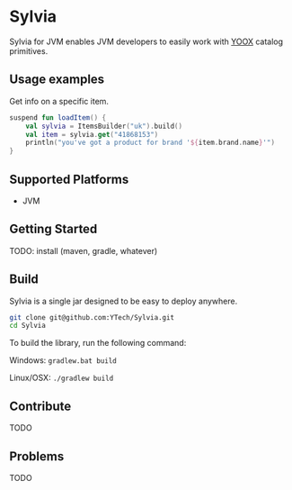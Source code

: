 # Sylvia

Sylvia for JVM enables JVM developers to easily work with [YOOX](https://www.yoox.com) catalog primitives.

## Usage examples

Get info on a specific item.

```kotlin
suspend fun loadItem() {
    val sylvia = ItemsBuilder("uk").build()
    val item = sylvia.get("41868153")
    println("you've got a product for brand '${item.brand.name}'")
}
```

## Supported Platforms

 * JVM

## Getting Started

TODO: install (maven, gradle, whatever)

## Build

Sylvia is a single jar designed to be easy to deploy anywhere.

```sh
git clone git@github.com:YTech/Sylvia.git
cd Sylvia
```

To build the library, run the following command:

Windows: `gradlew.bat build`

Linux/OSX: `./gradlew build`

## Contribute

TODO

## Problems

TODO

